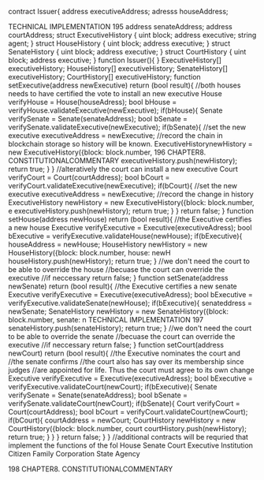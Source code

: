 contract Issuer{
  address executiveAddress;
  adresss houseAddress;

TECHNICAL IMPLEMENTATION 195
address senateAddress;
address courtAddress;
struct ExecutiveHistory {
      uint block;
      address executive;
      string agent;
  }
struct HouseHistory {
      uint block;
      address executive;
  }
struct SenateHistory {
      uint block;
      address executive;
  }
struct CourtHistory {
      uint block;
      address executive;
  }
function Issuer(){
}
ExecutiveHistory[] executiveHistory;
HouseHistory[] executiveHistory;
SenateHistory[] executiveHistory;
CourtHistory[] executiveHistory;
function setExecutive(address newExecutive) return (bool result){ //both houses needs to have certified the vote to install an new executive
  House verifyHouse = House(houseAdress);
  bool bHouse = verifyHouse.validateExecutive(newExecutive);
  if(bHouse){
    Senate verifySenate = Senate(senateAddress);
    bool bSenate = verifySenate.validateExecutive(newExecutive);
    if(bSenate){
      //set the new executive
      executiveAddress = newExecutive;
//record the chain in blockchain storage so history will be known. ExecutiveHistorynewHistory = new ExecutiveHistory({block: block.number,
196
CHAPTER8. CONSTITUTIONALCOMMENTARY
      executiveHistory.push(newHistory);
      return true;
    }
}
  //alteratively the court can install a new executive
  Court verifyCourt = Court(courtAddress);
  bool bCourt = verifyCourt.validateExecutive(newExecutive);
  if(bCourt){
      //set the new executive
      executiveAddress = newExecutive;
//record the change in history
ExecutiveHistory newHistory = new ExecutiveHistory({block: block.number, e
      executiveHistory.push(newHistory);
      return true;
    }
}
  return false;
}
function setHouse(address newHouse) return (bool result){
  //the Executive certifies a new house
  Executive verifyExecutive = Executive(executiveAdress);
  bool bExecutive = verifyExecutive.validateHouse(newHouse);
  if(bExecutive){
houseAddress = newHouse;
HouseHistory newHistory = new HouseHistory({block: block.number, house: newH
    houseHistory.push(newHistory);
    return true;
  }
  //we don't need the court to be able to override the house
  //becuase the court can override the executive
  //if neccessary
  return false;
}
function setSenate(address newSenate) return (bool result){
  //the Executive certifies a new senate
  Executive verifyExecutive = Executive(executiveAdress);
  bool bExecutive = verifyExecutive.validateSenate(newHouse);
  if(bExecutive){
senateddress = newSenate;
SenateHistory newHistory = new SenateHistory({block: block.number, senate: n
TECHNICAL IMPLEMENTATION 197
  senateHistory.push(senateHistory);
  return true;
}
//we don't need the court to be able to override the senate
//becuase the court can override the executive
//if neccessary
return false;
}
  function setCourt(address newCourt) return (bool result){
    //the Executive nominates the court and
    //the senate confirms
    //the court also has say over its membership since judges
//are appointed for life. Thus the court must agree to its own change
    Executive verifyExecutive = Executive(executiveAdress);
    bool bExecutive = verifyExecutive.validateCourt(newCourt);
    if(bExecutive){
      Senate verifySenate = Senate(senateAddress);
      bool bSenate = verifySenate.validateCourt(newCourt);
      if(bSenate){
        Court verifyCourt = Court(courtAddress);
        bool bCourt = verifyCourt.validateCourt(newCourt);
        if(bCourt){
courtAddress = newCourt;
CourtHistory newHistory = new CourtHistory({block: block.number, court
          courtHistory.push(newHistory);
          return true;
        }
} }
    return false;
  }
}
//additional contracts will be requried that implement the functions of the fol
House
Senate
Court
Executive
Institution
Citizen
Family
Corporation
State
Agency


198 CHAPTER8. CONSTITUTIONALCOMMENTARY
